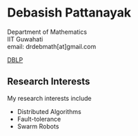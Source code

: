 # Debasish Pattanayak

Department of Mathematics  
IIT Guwahati  
email: drdebmath[at]gmail.com

[DBLP](https://dblp.uni-trier.de/pers/hd/p/Pattanayak:Debasish)

## Research Interests
My research interests include
* Distributed Algorithms
* Fault-tolerance
* Swarm Robots
